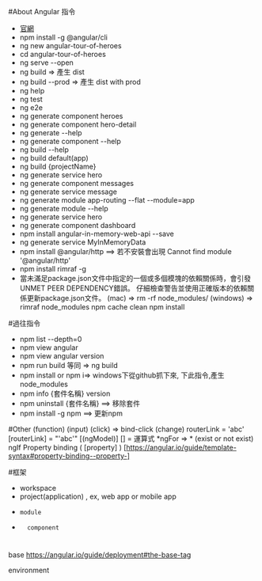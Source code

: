 #About Angular 指令
* [官網](https://angular.io/guide/quickstart)
* npm install -g @angular/cli
* ng new angular-tour-of-heroes
* cd angular-tour-of-heroes
* ng serve --open
* ng build  => 產生 dist
* ng build --prod  => 產生 dist with prod
* ng help
* ng test
* ng e2e
* ng generate component heroes
* ng generate component hero-detail
* ng generate --help
* ng generate component --help
* ng build --help
* ng build default(app)
* ng build {projectName}
* ng generate service hero
* ng generate component messages
* ng generate service message
* ng generate module app-routing --flat --module=app
* ng generate module --help
* ng generate service hero
* ng generate component dashboard
* npm install angular-in-memory-web-api --save
* ng generate service MyInMemoryData
* npm install @angular/http  ==> 若不安裝會出現  Cannot find module '@angular/http'
* npm install rimraf -g
* 當未滿足package.json文件中指定的一個或多個模塊的依賴關係時，會引發UNMET PEER DEPENDENCY錯誤。 仔細檢查警告並使用正確版本的依賴關係更新package.json文件。
  (mac) => rm -rf node_modules/
  (windows) => rimraf node_modules
  npm cache clean
  npm install


#過往指令
* npm list --depth=0
* npm view angular
* npm view angular version
* npm run build 等同 => ng build
* npm install or npm i=> windows下從github抓下來, 下此指令,產生node_modules
* npm info {套件名稱} version
* npm uninstall {套件名稱} ==> 移除套件
* npm install -g npm ==> 更新npm


#Other
(function)
(input) 
(click) => bind-click
(change)
routerLink = 'abc'
[routerLink] = "'abc'"
[(ngModel)]
[] = 運算式
*ngFor => * (exist or not exist)
ngIf
Property binding ( [property] ) [https://angular.io/guide/template-syntax#property-binding--property-]


#框架
* workspace 
*   project(application) , ex, web app or mobile app 
*     module 
*       component


# 
base
https://angular.io/guide/deployment#the-base-tag

environment
